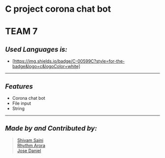 # C project corona chat bot
# TEAM 7
## _Used Languages is:_
- [https://img.shields.io/badge/C-00599C?style=for-the-badge&logo=c&logoColor=white]

___

## _Features_

- Corona chat bot
- File input
- String

___

## _Made by and Contributed by:_
> [Shivam Saini](https://github.com/Phoenix-07)<br />
[Rhythm Arora](https://github.com/rym29)<br />
[Jose Daniel](https://github.com/Danielpzos)<br />






